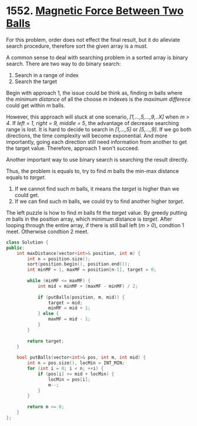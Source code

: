 # 1552. [Magnetic Force Between Two Balls](https://leetcode.com/problems/magnetic-force-between-two-balls/)

For this problem, order does not effect the final result, but it do alleviate search procedure, therefore sort the given array is a must.

A common sense to deal with searching problem in a sorted array is binary search. There are two way to do binary search:

1. Search in a range of index
2. Search the target

Begin with approach 1, the issue could be think as, finding *m* balls where the *minimum distance* of all the choose *m* indexes is the *maximum differece* could get within *m* balls.

However, this approach will stuck at one scenario, *[1,...,5,...,9,..X]* when *m > 4*. If *left = 1, right = 9, middle = 5*, the advantage of decrease searching range is lost. It is hard to decide to search in *[1,...,5]* or *[5,...,9]*. If we go both directions, the time complexity will become exponential. And more importantly, going each direction still need information from another to get the target value. Therefore, approach 1 won't succeed.

Another important way to use binary search is searching the result directly.

Thus, the problem is equals to, try to find *m* balls the min-max distance equals to *target*.

1. If we cannot find such *m* balls, it means the *target* is higher than we could get.
2. If we can find such *m* balls, we could try to find another higher *target*.

The left puzzle is how to find *m* balls fit the *target* value. By greedy putting *m* balls in the position array, which minimum distance is *target*. After looping through the entire array, if there is still ball left (*m > 0*), condtion 1 meet. Otherwise condtion 2 meet.

```cpp
class Solution {
public:
    int maxDistance(vector<int>& position, int m) {
        int n = position.size();
        sort(position.begin(), position.end());
        int minMF = 1, maxMF = position[n-1], target = 0;
        
        while (minMF <= maxMF) {
            int mid = minMF + (maxMF - minMF) / 2;
       
            if (putBalls(position, m, mid)) {
                target = mid;
                minMF = mid + 1;
            } else {
                maxMF = mid - 1;
            }
        }
        
        return target;
    }
    
    bool putBalls(vector<int>& pos, int m, int mid) {
        int n = pos.size(), locMin = INT_MIN;
        for (int i = 0; i < n; ++i) {
            if (pos[i] >= mid + locMin) {
                locMin = pos[i];
                m--;
            }
        }
        
        return m <= 0;
    }
};
```

